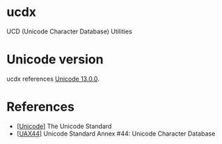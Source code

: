 # ucdx

UCD (Unicode Character Database) Utilities

# Unicode version

ucdx references [Unicode 13.0.0](https://unicode.org/versions/Unicode13.0.0/).

# References

* [[Unicode](https://www.unicode.org/versions/Unicode13.0.0/)] The Unicode Standard
* [[UAX44](https://www.unicode.org/reports/tr44/tr44-26.html)] Unicode Standard Annex #44: Unicode Character Database
